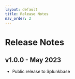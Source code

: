 ```yaml
---
layout: default
title: Release Notes
nav_order: 2
---
```

# Release Notes

## v1.0.0 - May 2023

- Public release to Splunkbase
